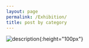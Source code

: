 ```yaml
---
layout: page
permalink: /Exhibition/
title: post by category
---
```



![description](../images/filename.jpeg){:height="100px"}
